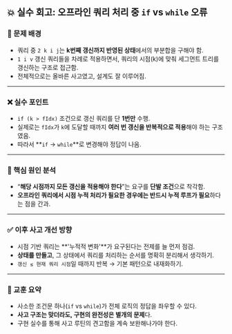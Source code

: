 ## 💥 실수 회고: 오프라인 쿼리 처리 중 `if` vs `while` 오류

### 🧠 문제 배경
- 쿼리 중 `2 k i j`는 **k번째 갱신까지 반영된 상태**에서의 부분합을 구해야 함.
- `1 i v` 갱신 쿼리들을 차례로 적용하면서, 쿼리의 시점(k)에 맞춰 세그먼트 트리를 갱신하는 구조로 접근함.
- 전체적으로는 올바른 사고였고, 설계도 잘 이루어짐.

---

### ❌ 실수 포인트
- `if (k > fIdx)` 조건으로 갱신 쿼리를 단 **1번만** 수행.
- 실제로는 `fIdx`가 `k`에 도달할 때까지 **여러 번 갱신을 반복적으로 적용**해야 하는 구조였음.
- 따라서 **`if` → `while`**로 변경해야 정답이 나옴.

---

### 🧩 핵심 원인 분석
- “**해당 시점까지 모든 갱신을 적용해야 한다**”는 요구를 **단발 조건**으로 착각함.
- **오프라인 쿼리에서 시점 누적 처리가 필요한 경우에는 반드시 누적 루프가 필요**하다는 점을 간과.

---

### ✅ 이후 사고 개선 방향
- 시점 기반 쿼리는 **'누적적 변화'**가 요구된다는 전제를 늘 먼저 점검.
- **상태를 만들고**, 그 상태에서 쿼리를 처리하는 순서를 명확히 분리해서 생각하기.
- `갱신 ≤ 현재 쿼리 시점`일 때까지 반복 → 기본 패턴으로 내재화하기.

---

### 🎯 교훈 요약
- 사소한 조건문 하나(`if` vs `while`)가 전체 로직의 정답을 좌우할 수 있다.
- **사고 구조는 맞더라도, 구현의 완전성은 별개의 문제**다.
- 구현 실수를 통해 사고 루틴의 견고함을 계속 보완해나가야 한다.
